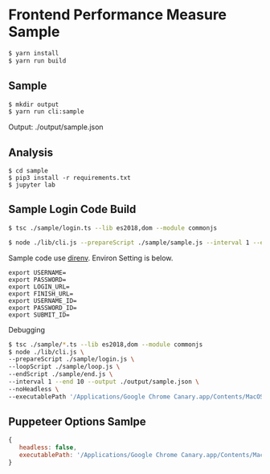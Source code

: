 # Frontend Performance Measure Sample

```sh
$ yarn install
$ yarn run build
```

## Sample

```sh
$ mkdir output
$ yarn run cli:sample
```

Output: ./output/sample.json

## Analysis

```
$ cd sample
$ pip3 install -r requirements.txt
$ jupyter lab
```

## Sample Login Code Build

```sh
$ tsc ./sample/login.ts --lib es2018,dom --module commonjs
```

```sh
$ node ./lib/cli.js --prepareScript ./sample/sample.js --interval 1 --end 10 --output ./output/sample.json
```

Sample code use [direnv](https://github.com/direnv/direnv).
Environ Setting is below.

```.env
export USERNAME=
export PASSWORD=
export LOGIN_URL=
export FINISH_URL=
export USERNAME_ID=
export PASSWORD_ID=
export SUBMIT_ID=
```

Debugging


```sh
$ tsc ./sample/*.ts --lib es2018,dom --module commonjs
$ node ./lib/cli.js \
--prepareScript ./sample/login.js \
--loopScript ./sample/loop.js \
--endScript ./sample/end.js \
--interval 1 --end 10 --output ./output/sample.json \
--noHeadless \
--executablePath '/Applications/Google Chrome Canary.app/Contents/MacOS/Google Chrome Canary'
```

## Puppeteer Options Samlpe

```js
{
   headless: false,
   executablePath: '/Applications/Google Chrome Canary.app/Contents/MacOS/Google Chrome Canary',
}
```
